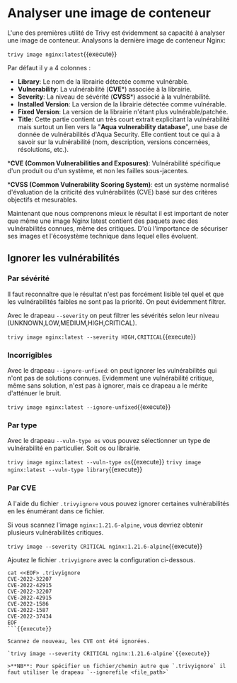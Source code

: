 # Analyser une image de conteneur

L'une des premières utilité de Trivy est évidemment sa capacité à analyser une image de conteneur.
Analysons la dernière image de conteneur Nginx:

`trivy image nginx:latest`{{execute}}

Par défaut il y a 4 colonnes :
- **Library**: Le nom de la librairie détectée comme vulnérable.
- **Vulnerability**: La vulnérabilité (**CVE***) associée à la librairie.
- **Severity**: La niveau de sévérité (**CVSS***) associé à la vulnérabilité.
- **Installed Version**: La version de la librairie détectée comme vulnérable.
- **Fixed Version**: La version de la librairie n'étant plus vulnérable/patchée.
- **Title**: Cette partie contient un très court extrait explicitant la vulnérabilité mais surtout un lien vers la "**Aqua vulnerability database**", une base de donnée de vulnérabilités d'Aqua Security. Elle contient tout ce qui a à savoir sur la vulnérabilité (nom, description, versions concernées, résolutions, etc.).

***CVE (Common Vulnerabilities and Exposures)**: Vulnérabilité spécifique d'un produit ou d'un système, et non les failles sous-jacentes.

***CVSS (Common Vulnerability Scoring System)**: est un système normalisé d'évaluation de la criticité des vulnérabilités (CVE) basé sur des critères objectifs et mesurables.

Maintenant que nous comprenons mieux le résultat il est important de noter que même une image Nginx latest contient des paquets avec des vulnérabilités connues, même des critiques. D'où l'importance de sécuriser ses images et l'écosystème technique dans lequel elles évoluent.

## Ignorer les vulnérabilités

### Par sévérité

Il faut reconnaître que le résultat n'est pas forcément lisible tel quel et que les vulnérabilités faibles ne sont pas la priorité. On peut évidemment filtrer.

Avec le drapeau `--severity` on peut filtrer les sévérités selon leur niveau (UNKNOWN,LOW,MEDIUM,HIGH,CRITICAL).

`trivy image nginx:latest --severity HIGH,CRITICAL`{{execute}}

### Incorrigibles

Avec le drapeau `--ignore-unfixed`: on peut ignorer les vulnérabilités qui n'ont pas de solutions connues. Evidemment une vulnérabilité critique, même sans solution, n'est pas à ignorer, mais ce drapeau a le mérite d'atténuer le bruit.

`trivy image nginx:latest --ignore-unfixed`{{execute}}

### Par type

Avec le drapeau `--vuln-type os` vous pouvez sélectionner un type de vulnérabilité en particulier. Soit os ou librairie.

`trivy image nginx:latest --vuln-type os`{{execute}}
`trivy image nginx:latest --vuln-type library`{{execute}}

### Par CVE

A l'aide du fichier `.trivyignore` vous pouvez ignorer certaines vulnérabilités en les énumérant dans ce fichier.

Si vous scannez l'image `nginx:1.21.6-alpine`, vous devriez obtenir plusieurs vulnérabilités critiques.

`trivy image --severity CRITICAL nginx:1.21.6-alpine`{{execute}}

Ajoutez le fichier `.trivyignore` avec la configuration ci-dessous.

```plain
cat <<EOF> .trivyignore
CVE-2022-32207
CVE-2022-42915
CVE-2022-32207
CVE-2022-42915
CVE-2022-1586
CVE-2022-1587
CVE-2022-37434
EOF
```{{execute}}

Scannez de nouveau, les CVE ont été ignorées.

`trivy image --severity CRITICAL nginx:1.21.6-alpine`{{execute}}

>**NB**: Pour spécifier un fichier/chemin autre que `.trivyignore` il faut utiliser le drapeau `--ignorefile <file_path>`
